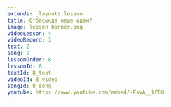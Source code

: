 ```yaml
---
extends: _layouts.lesson
title: Отбасыңда неше адам?
image: lesson_banner.png
videoLesson: 4
videoRecord: 3
text: 2
song: 2
lessonOrder: 8
lessonId: 8
textId: 8_text
videoId: 8_video
songId: 8_song
youtube: https://www.youtube.com/embed/-FsvA__kPD8
---
```


